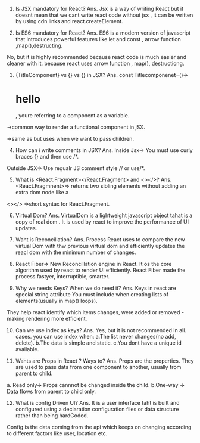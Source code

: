 1. Is JSX mandatory for React?
Ans. Jsx is a way of writing React but it doesnt mean that we cant write react code without jsx , it can be written by using cdn links and react.createElement.

2. Is ES6 mandatory for React?
Ans.  ES6 is a modern version of javascript that introduces powerful features like let and const , arrow function ,map(),destructing.

No, but it is highly recommended because react code is much easier and cleaner with it. because react uses arrow function , map(), destructiong.

3. {TitleComponent} vs {<TitleComponent/>} vs {<TitleComponent></TitleComponent>} in JSX?
Ans. const Titlecomponenet=()=><h1>hello</h1> , youre referring to a component as a variable.

<TitleComponent/> ->common way to render a functional component in jSX.

<TitleComponent></TitleComponent> =>same as <TitleComponent/> but uses when we want to pass children.

4. How can i write comments in JSX?
Ans. Inside Jsx=> You must use curly braces {} and then use /*.

Outside JSX=> Use regualr JS comment style // or use/*.

5. What is <React.Fragment></React.Fragment> and <></>?
Ans. <React.Fragmnent>=> returns two sibling elements without adding an extra dom node like a <div>

<></> =>short syntax for React.Fragment.

6. Virtual Dom?
Ans. VirtualDom is a lightweight javascript object tahat is a copy of real dom . It is used by react to improve the performance of UI updates.

7. Waht is Reconcillation?
Ans. Process React uses to compare the new virtual Dom with thw previous virtual dom and efficiently updates the reacl dom with the minimum number of changes.

8. React Fiber=> New Reconcillation engine in React. It os the core algorithm used by react to render UI efficiently.
React Fiber made the process fastyer, interruptible, smarter.

9. Why we needs Keys? When we do need it?
Ans. Keys in react are special string attribute You must include when creating lists of elements(usually in map() loops).

They help react identify which items changes, were added or removed - making rendering more efficient.

10. Can we use index as keys?
Ans. Yes, but it is not recommended in all. cases. you can use index when:
   a.The list never changes(no add, delete).
   b.The data is simple and static.
   c.You dont have a unique id available.

11. Wahts are Props in React ? Ways to?
Ans. Props are the properties. They are used to pass data  from one component to another, usually from  parent to child.

  a. Read only-> Props cannnot be changed inside the child.
  b.One-way -> Data flows from parent to child only.

 12. What is config Driven UI?
 Ans. It is a user interface taht is built and configured using a declaration configuration files or data structure rather than being hardCoded.

 Config is the data coming from the api which keeps on changing according to different factors like user, location etc. 


